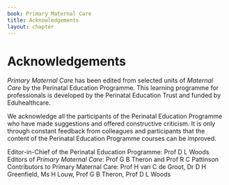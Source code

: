```yaml
---
book: Primary Maternal Care
title: Acknowledgements
layout: chapter
---
```


# Acknowledgements

*Primary Maternal Care* has been edited from selected units of *Maternal Care* by the Perinatal Education Programme. This learning programme for professionals is developed by the Perinatal Education Trust and funded by Eduhealthcare.

We acknowledge all the participants of the Perinatal Education Programme who have made suggestions and offered constructive criticism. It is only through constant feedback from colleagues and participants that the content of the Perinatal Education Programme courses can be improved.

Editor-in-Chief of the Perinatal Education Programme: Prof D L Woods  
Editors of *Primary Maternal Care*: Prof G B Theron and Prof R C Pattinson  
Contributors to Primary Maternal Care: Prof H van C de Groot, Dr D H Greenfield, Ms H Louw, Prof G B Theron, Prof D L Woods
